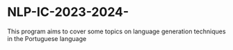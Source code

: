 # NLP-IC-2023-2024-
This program aims to cover some topics on language generation techniques in the Portuguese language 
